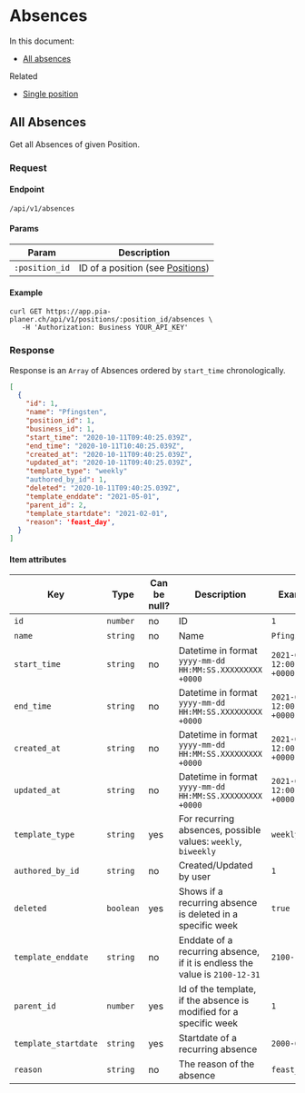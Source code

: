 # Absences

In this document:

- [All absences](#all-absences)


Related

- [Single position](../positions.md#single-position)


## All Absences

Get all Absences of given Position.

### Request

#### Endpoint

```
/api/v1/absences
```

#### Params

| Param          | Description                                         |
|----------------|-----------------------------------------------------|
| `:position_id` | ID of a position (see [Positions](../positions.md)) |

#### Example

```
curl GET https://app.pia-planer.ch/api/v1/positions/:position_id/absences \
   -H 'Authorization: Business YOUR_API_KEY'
```

### Response

Response is an `Array` of Absences ordered by `start_time` chronologically.

```json
[
  {
    "id": 1,
    "name": "Pfingsten",
    "position_id": 1,
    "business_id": 1,
    "start_time": "2020-10-11T09:40:25.039Z",
    "end_time": "2020-10-11T10:40:25.039Z",
    "created_at": "2020-10-11T09:40:25.039Z",
    "updated_at": "2020-10-11T09:40:25.039Z",
    "template_type": "weekly"
    "authored_by_id": 1,
    "deleted": "2020-10-11T09:40:25.039Z",
    "template_enddate": "2021-05-01",
    "parent_id": 2,
    "template_startdate": "2021-02-01",
    "reason": 'feast_day',
  }
]
```

#### Item attributes

| Key                  | Type     | Can be null?| Description                                                                 | Example values                       |
|----------------------|----------|-------------|-----------------------------------------------------------------------------|--------------------------------------|
| `id`                 | `number` | no         | ID                                                                          |   `1`                                |
| `name`               | `string`  | no         | Name                                                                        | `Pfingsten`                          |
| `start_time`         | `string`  | no         | Datetime in format `yyyy-mm-dd HH:MM:SS.XXXXXXXXX +0000`                    | `2021-04-19 12:00:00.000000000 +0000`|
| `end_time`           | `string`  | no         | Datetime in format `yyyy-mm-dd HH:MM:SS.XXXXXXXXX +0000`                    | `2021-04-19 12:00:00.000000000 +0000`|
| `created_at`         | `string`  | no         | Datetime in format `yyyy-mm-dd HH:MM:SS.XXXXXXXXX +0000`                    | `2021-04-19 12:00:00.000000000 +0000`|
| `updated_at`         | `string`  | no         | Datetime in format `yyyy-mm-dd HH:MM:SS.XXXXXXXXX +0000`                    | `2021-04-19 12:00:00.000000000 +0000`|
| `template_type`      | `string`  | yes        | For recurring absences, possible values: `weekly`, `biweekly`               | `weekly`                             |
| `authored_by_id`     | `string`  | no         | Created/Updated by user                                                     | `1`                                  |
| `deleted`            | `boolean` | yes        | Shows if a recurring absence is deleted in a specific week                  | `true`                               |
| `template_enddate`   | `string`  | no         | Enddate of a recurring absence, if it is endless the value is `2100-12-31`  | `2100-12-31`                         |
| `parent_id`          | `number` | yes        | Id of the template, if the absence is modified for a specific week          | `1`                                  |
| `template_startdate` | `string`  | yes        | Startdate of a recurring absence                                            | `2000-02-03`                         |
| `reason`             | `string`  | no         | The reason of the absence                                                   | `feast_day`                          |


